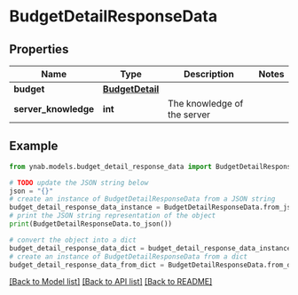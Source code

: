 # BudgetDetailResponseData


## Properties

Name | Type | Description | Notes
------------ | ------------- | ------------- | -------------
**budget** | [**BudgetDetail**](BudgetDetail.md) |  | 
**server_knowledge** | **int** | The knowledge of the server | 

## Example

```python
from ynab.models.budget_detail_response_data import BudgetDetailResponseData

# TODO update the JSON string below
json = "{}"
# create an instance of BudgetDetailResponseData from a JSON string
budget_detail_response_data_instance = BudgetDetailResponseData.from_json(json)
# print the JSON string representation of the object
print(BudgetDetailResponseData.to_json())

# convert the object into a dict
budget_detail_response_data_dict = budget_detail_response_data_instance.to_dict()
# create an instance of BudgetDetailResponseData from a dict
budget_detail_response_data_from_dict = BudgetDetailResponseData.from_dict(budget_detail_response_data_dict)
```
[[Back to Model list]](../README.md#documentation-for-models) [[Back to API list]](../README.md#documentation-for-api-endpoints) [[Back to README]](../README.md)


